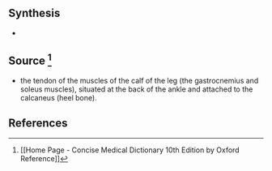 ## Synthesis
- 
## Source [^1]
- the tendon of the muscles of the calf of the leg (the gastrocnemius and soleus muscles), situated at the back of the ankle and attached to the calcaneus (heel bone).
## References

[^1]: [[Home Page - Concise Medical Dictionary 10th Edition by Oxford Reference]]